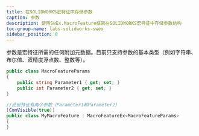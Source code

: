 ```yaml
---
title: 在SOLIDWORKS宏特征中存储参数
caption: 参数
description: 使用SwEx.MacroFeature框架在SOLIDWORKS宏特征中存储参数结构
toc-group-name: labs-solidworks-swex
sidebar_position: 0
---
```

参数是宏特征所需的任何附加元数据。目前只支持参数的基本类型（例如字符串、布尔值、双精度浮点数、整数等）。

``` cs
public class MacroFeatureParams
{
    public string Parameter1 { get; set; }
    public int Parameter2 { get; set; }
}

//此宏特征有两个参数（Parameter1和Parameter2）
[ComVisible(true)]
public class MyMacroFeature : MacroFeatureEx<MacroFeatureParams>
{
}
```